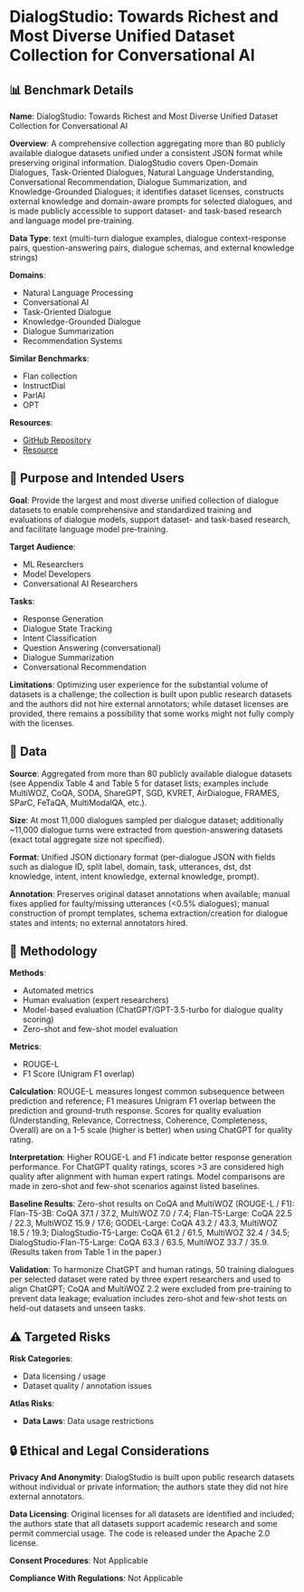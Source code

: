 # DialogStudio: Towards Richest and Most Diverse Unified Dataset Collection for Conversational AI

## 📊 Benchmark Details

**Name**: DialogStudio: Towards Richest and Most Diverse Unified Dataset Collection for Conversational AI

**Overview**: A comprehensive collection aggregating more than 80 publicly available dialogue datasets unified under a consistent JSON format while preserving original information. DialogStudio covers Open-Domain Dialogues, Task-Oriented Dialogues, Natural Language Understanding, Conversational Recommendation, Dialogue Summarization, and Knowledge-Grounded Dialogues; it identifies dataset licenses, constructs external knowledge and domain-aware prompts for selected dialogues, and is made publicly accessible to support dataset- and task-based research and language model pre-training.

**Data Type**: text (multi-turn dialogue examples, dialogue context-response pairs, question-answering pairs, dialogue schemas, and external knowledge strings)

**Domains**:
- Natural Language Processing
- Conversational AI
- Task-Oriented Dialogue
- Knowledge-Grounded Dialogue
- Dialogue Summarization
- Recommendation Systems

**Similar Benchmarks**:
- Flan collection
- InstructDial
- ParlAI
- OPT

**Resources**:
- [GitHub Repository](https://github.com/salesforce/DialogStudio)
- [Resource](https://arxiv.org/abs/2307.10172)

## 🎯 Purpose and Intended Users

**Goal**: Provide the largest and most diverse unified collection of dialogue datasets to enable comprehensive and standardized training and evaluations of dialogue models, support dataset- and task-based research, and facilitate language model pre-training.

**Target Audience**:
- ML Researchers
- Model Developers
- Conversational AI Researchers

**Tasks**:
- Response Generation
- Dialogue State Tracking
- Intent Classification
- Question Answering (conversational)
- Dialogue Summarization
- Conversational Recommendation

**Limitations**: Optimizing user experience for the substantial volume of datasets is a challenge; the collection is built upon public research datasets and the authors did not hire external annotators; while dataset licenses are provided, there remains a possibility that some works might not fully comply with the licenses.

## 💾 Data

**Source**: Aggregated from more than 80 publicly available dialogue datasets (see Appendix Table 4 and Table 5 for dataset lists; examples include MultiWOZ, CoQA, SODA, ShareGPT, SGD, KVRET, AirDialogue, FRAMES, SParC, FeTaQA, MultiModalQA, etc.).

**Size**: At most 11,000 dialogues sampled per dialogue dataset; additionally ~11,000 dialogue turns were extracted from question-answering datasets (exact total aggregate size not specified).

**Format**: Unified JSON dictionary format (per-dialogue JSON with fields such as dialogue ID, split label, domain, task, utterances, dst, dst knowledge, intent, intent knowledge, external knowledge, prompt).

**Annotation**: Preserves original dataset annotations when available; manual fixes applied for faulty/missing utterances (<0.5% dialogues); manual construction of prompt templates, schema extraction/creation for dialogue states and intents; no external annotators hired.

## 🔬 Methodology

**Methods**:
- Automated metrics
- Human evaluation (expert researchers)
- Model-based evaluation (ChatGPT/GPT-3.5-turbo for dialogue quality scoring)
- Zero-shot and few-shot model evaluation

**Metrics**:
- ROUGE-L
- F1 Score (Unigram F1 overlap)

**Calculation**: ROUGE-L measures longest common subsequence between prediction and reference; F1 measures Unigram F1 overlap between the prediction and ground-truth response. Scores for quality evaluation (Understanding, Relevance, Correctness, Coherence, Completeness, Overall) are on a 1-5 scale (higher is better) when using ChatGPT for quality rating.

**Interpretation**: Higher ROUGE-L and F1 indicate better response generation performance. For ChatGPT quality ratings, scores >3 are considered high quality after alignment with human expert ratings. Model comparisons are made in zero-shot and few-shot scenarios against listed baselines.

**Baseline Results**: Zero-shot results on CoQA and MultiWOZ (ROUGE-L / F1): Flan-T5-3B: CoQA 37.1 / 37.2, MultiWOZ 7.0 / 7.4; Flan-T5-Large: CoQA 22.5 / 22.3, MultiWOZ 15.9 / 17.6; GODEL-Large: CoQA 43.2 / 43.3, MultiWOZ 18.5 / 19.3; DialogStudio-T5-Large: CoQA 61.2 / 61.5, MultiWOZ 32.4 / 34.5; DialogStudio-Flan-T5-Large: CoQA 63.3 / 63.5, MultiWOZ 33.7 / 35.9. (Results taken from Table 1 in the paper.)

**Validation**: To harmonize ChatGPT and human ratings, 50 training dialogues per selected dataset were rated by three expert researchers and used to align ChatGPT; CoQA and MultiWOZ 2.2 were excluded from pre-training to prevent data leakage; evaluation includes zero-shot and few-shot tests on held-out datasets and unseen tasks.

## ⚠️ Targeted Risks

**Risk Categories**:
- Data licensing / usage
- Dataset quality / annotation issues

**Atlas Risks**:
- **Data Laws**: Data usage restrictions

## 🔒 Ethical and Legal Considerations

**Privacy And Anonymity**: DialogStudio is built upon public research datasets without individual or private information; the authors state they did not hire external annotators.

**Data Licensing**: Original licenses for all datasets are identified and included; the authors state that all datasets support academic research and some permit commercial usage. The code is released under the Apache 2.0 license.

**Consent Procedures**: Not Applicable

**Compliance With Regulations**: Not Applicable
